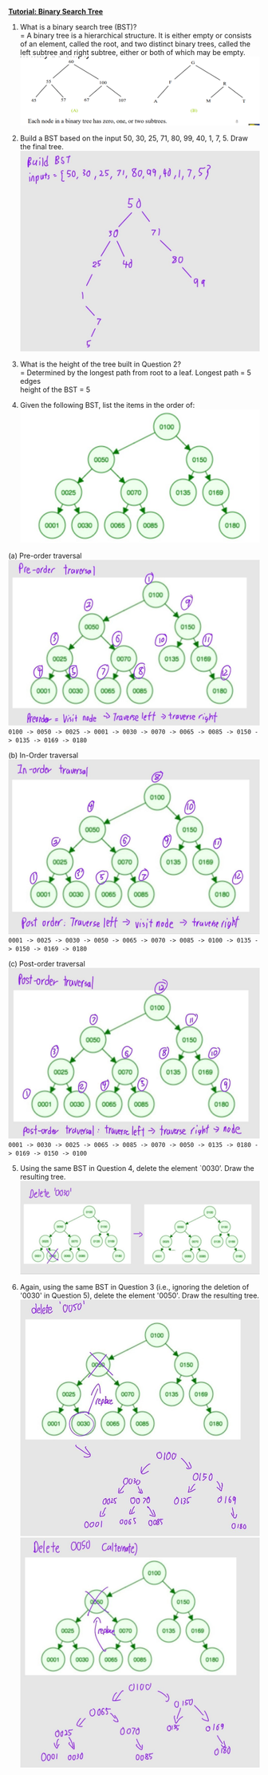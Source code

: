**<ins>Tutorial: Binary Search Tree</ins>**

1. What is a binary search tree (BST)?<br>
= A binary tree is a hierarchical structure. It is either empty or consists of an element, 
called the root, and two distinct binary trees, called the left subtree and right subtree,
either or both of which may be empty.<br>
![Picture](q1-0.png)


2. Build a BST based on the input 50, 30, 25, 71, 80, 99, 40, 1, 7, 5. Draw the final tree.
![Picture](q2-0.jpg)


3. What is the height of the tree built in Question 2?<br>
= Determined by the longest path from root to a leaf. Longest path = 5 edges<br>
height of the BST = 5


4. Given the following BST, list the items in the order of:<br>
![Picture](q3-0.png)


(a) Pre-order traversal<br>
![question a](q4-1.jpg)
`0100 -> 0050 -> 0025 -> 0001 -> 0030 -> 0070 -> 0065 -> 0085 -> 0150 -> 0135 -> 0169 -> 0180`


(b) In-Order traversal<br>
![question b](q4-2.jpg)
`0001 -> 0025 -> 0030 -> 0050 -> 0065 -> 0070 -> 0085 -> 0100 -> 0135 -> 0150 -> 0169 -> 0180`


(c) Post-order traversal<br>
![question c](q4-3.jpg)
`0001 -> 0030 -> 0025 -> 0065 -> 0085 -> 0070 -> 0050 -> 0135 -> 0180 -> 0169 -> 0150 -> 0100`


5. Using the same BST in Question 4, delete the element `0030’. Draw the resulting tree.
![q5](q5-1.jpg)


6. Again, using the same BST in Question 3 (i.e., ignoring the deletion of '0030' in Question 5),
delete the element '0050'. Draw the resulting tree.
![q6](q6-1.jpg)
![q6](q6-2.jpg)
